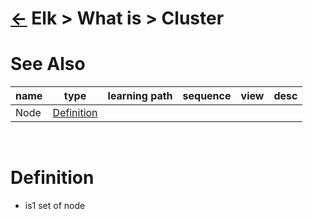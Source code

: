 <head><link rel="stylesheet" href="../../../md.css"/><script src="../../../md.js"></script></head>

[//]: #(Reference)
[Repo_Readme]:      ../list/object_list.md
[Node_Whatis]:      ../whatis/node_whatis.md

# [&larr;][Repo_Readme] Elk > What is > Cluster
# See Also 
|name|type|learning path|sequence|view|desc|
|-|-|-|-|-|-|
|Node|[Definition][Node_Whatis]|
<br>

# Definition
- is1 set of node